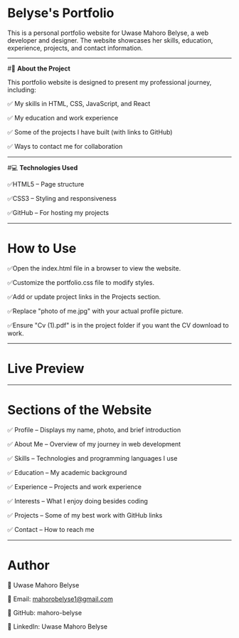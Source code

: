 # **Belyse's Portfolio**

This is a personal portfolio website for Uwase Mahoro Belyse, a web developer and designer. The website showcases her skills, education, experience, projects, and contact information.

---
#📌 **About the Project**

This portfolio website is designed to present my professional journey, including:

✅ My skills in HTML, CSS, JavaScript, and React

✅ My education and work experience

✅ Some of the projects I have built (with links to GitHub)

✅ Ways to contact me for collaboration

---

#💻 **Technologies Used**

✅HTML5 – Page structure

✅CSS3 – Styling and responsiveness

✅GitHub – For hosting my projects

---

# **How to Use**

✅Open the index.html file in a browser to view the website.

✅Customize the portfolio.css file to modify styles.

✅Add or update project links in the Projects section.

✅Replace "photo of me.jpg" with your actual profile picture.

✅Ensure "Cv (1).pdf" is in the project folder if you want the CV download to work.

---
# **Live Preview**
---

# **Sections of the Website**

✅ Profile – Displays my name, photo, and brief introduction

✅ About Me – Overview of my journey in web development

✅ Skills – Technologies and programming languages I use

✅ Education – My academic background

✅ Experience – Projects and work experience

✅ Interests – What I enjoy doing besides coding

✅ Projects – Some of my best work with GitHub links

✅ Contact – How to reach me

---

# **Author**

📌 Uwase Mahoro Belyse

📩 Email: mahorobelyse1@gmail.com

🔗 GitHub: mahoro-belyse

🔗 LinkedIn: Uwase Mahoro Belyse
